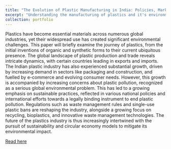 ```yaml
---
title: "The Evolution of Plastic Manufacturing in India: Policies, Market Scope, and Sustainable Innovations"
excerpt: "Understanding the manufacturing of plastics and it's environmental consequences.<br/><img src='/images/black1.png'>"
collection: portfolio
---
```


Plastics have become essential materials across numerous global industries, yet their
widespread use has created significant environmental challenges. This paper will briefly
examine the journey of plastics, from the initial inventions of organic and synthetic forms to
their current ubiquitous presence. The global landscape of plastic production and trade reveals
intricate dynamics, with certain countries leading in exports and imports. The Indian plastic
industry has also experienced substantial growth, driven by increasing demand in sectors like
packaging and construction, and fuelled by e-commerce and evolving consumer needs.
However, this growth is accompanied by increasing concerns about plastic pollution,
recognized as a serious global environmental problem. This has led to a growing emphasis
on sustainable practices, reflected in various national policies and international efforts towards
a legally binding instrument to end plastic pollution. Regulations such as waste management
rules and single-use plastic bans are reshaping the industry, alongside a growing focus on
recycling, bioplastics, and innovative waste management technologies. The future of the
plastics industry is thus increasingly intertwined with the pursuit of sustainability and circular
economy models to mitigate its environmental impact.

[Read here](https://drive.google.com/file/d/1S9Q89zb5n3BWviKXdd_rN5E6nsCgn9jj/view?usp=sharing)
